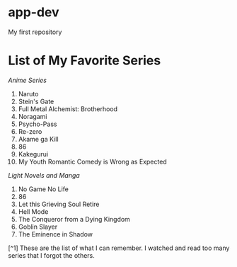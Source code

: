 # app-dev
My first repository 

# **List of My Favorite Series**
*Anime Series*
1. Naruto
2. Stein's Gate
3. Full Metal Alchemist: Brotherhood
4. Noragami
5. Psycho-Pass
6. Re-zero
7. Akame ga Kill
8. 86
9. Kakegurui
10. My Youth Romantic Comedy is Wrong as Expected

*Light Novels and Manga*
1. No Game No Life
2. 86
3. Let this Grieving Soul Retire
4. Hell Mode
5. The Conqueror from a Dying Kingdom
6. Goblin Slayer
7. The Eminence in Shadow

[^1] These are the list of what I can remember. I watched and read too many series that I forgot the others.

